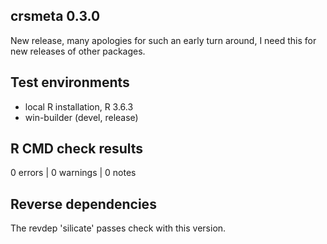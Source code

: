 ## crsmeta 0.3.0

New release, many apologies for such an early turn around, 
I need this for new releases of other packages. 

## Test environments

* local R installation, R 3.6.3
* win-builder (devel, release)

## R CMD check results

0 errors | 0 warnings | 0 notes

## Reverse dependencies

The revdep 'silicate' passes check with this version. 
  
